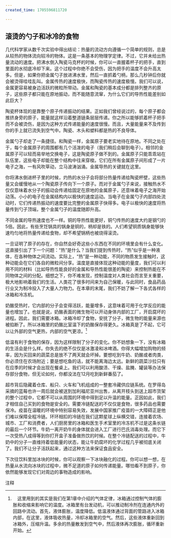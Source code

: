 ```yaml
---
created_time: 1705596811720

---
```

## 滚烫的勺子和冰冷的食物

几代科学家从数千次实验中得出结论：热量的流动方向遵循一个简单的规则，总是从较热的物体流向较冷的物体。这是一条基本的物理学定律。不过，它并未给出热量流动的速度。把沸水倒入陶瓷马克杯的时候，你可以一直握着杯子的把手，直到里面的水彻底冷却下来。这个过程中你绝不会受伤，因为把手的温度不会升高太多。但是，如果你把金属勺子放进沸水里，然后一直抓着勺柄，那么几秒钟后你就会被烫得哇哇乱叫。金属传热的速度极快，而陶瓷传热的速度极慢。我们可以说，金属更容易被身边活跃的微粒所带动。金属和陶瓷的基本成分都是排列整齐的原子，这些原子都只能在原地振动，而不能随意流窜，为什么它们的导热性能差别如此巨大？

陶瓷杯体现的是靠整个原子传递振动的结果。正如我们曾经说过的，每个原子都会推挤身旁的原子，能量就这样沿着整道链条层层传递。你之所以能够抓着杯子把手而不会被烫伤，是因为这种方式传递能量的速度很慢。而且，大量能量来不及传到你的手上就已流失到空气中。陶瓷、木头和塑料都是热的不良导体。

金属勺子却走了一条捷径。和陶瓷一样，金属原子要老实地待在原地。不同之处在于，每个金属原子的周围都有几个活泼的电子（我们稍后会聊到电子）。相邻的金属原子可以轻而易举地交换电子，这是陶瓷原子做不到的。金属原子只能乖乖站在队伍里，这些电子却能在整个结构中往来穿梭。它们在所有金属原子间形成了一片电子之海，一有风吹草动，立马波涛汹涌。金属导热的关键就在这里。

你将沸水倒进杯子里的时候，灼热的水分子会将部分热量传递给陶瓷杯壁，这些热量又会缓慢地从一个陶瓷原子传向下一个原子。而对于金属勺子来说，接触热水不仅仅意味着水分子的振动会传递给固定在原地的金属原子，还意味着电子之海开始动荡。小小的电子在金属结构内以极快的速度运动。当电子在金属勺子内部四处流动时，它们传递热振动的速度要比完整的金属原子快得多。电子以极快的速度将热量传到勺子顶端，整个金属勺子的温度随即升高。

不同金属的导热速度也不一样。铜的导热性能更好，铜勺传热的速度大约是钢勺的5倍。因此，有些烹饪锅具的锅身是铜的，柄却是铁的。人们希望铜质锅身能够快速均匀地将热量传递给食物，却不希望锅柄也被烧得滚烫。

一旦证明了原子的存在，你自然会好奇这些小东西在不同的环境里会有什么变化。这直接引出了下一个问题：“热”是什么？当我们提到传热时，“热”似乎是一种液体，在各种物体之间流动。实际上，“热”是一种动能，不同的物质发生接触时，这种动能会在它们各自的微粒间分享。温度是直接体现这种动能的量度，我们可以利用不同的材料（比如导热性能良好的金属和导热性能很差的陶瓷）来控制热能在不同物体之间的分配。细想之下，你不难发现，控制温度对人类社会而言至关重要，极大地影响着我们的生活。人类花了很多时间来为自己保暖，与此同时，食品药品行业又为制冷投入了大量人力物力。在本章的末尾，我们不妨了解一下各式各样的冰箱和冷冻机。

奶酪受热时，它内部的分子会变得活跃，能量增多，这意味着可用于化学反应的能量也增加了。也就是说，奶酪表面的微生物可以开动身体内部的工厂，开启腐坏的进程。因此，我们需要冰箱。冰箱冷却了食物，安抚了分子，微生物的能量来源也被掐断了。所以冰箱里的奶酪比室温下的奶酪保存得更久。冰箱真是了不起，它可以让外部的空气更热，内部的空气更凉。[^4]

低温有利于食物的保存，因为这样限制了分子的变化。你不妨想象一下，没有冰箱的生活会是什么样。你失去的绝不仅仅是冰激凌和冰啤酒。你得大幅增加购物的频率，因为买回来的蔬菜总是放不了两天就会坏掉。要想吃到牛奶、奶酪或者肉类，你必须住在农场附近；要是想吃鱼的话，就不能离海边太远。新鲜的蔬菜沙拉只有在应季的时候才会出现在餐桌上。我们可以利用酸渍、干燥、盐腌、罐装等办法保存部分食物，但无论如何，你都没法在12月吃到新鲜番茄了。

超市背后隐藏着仓库、船只、火车和飞机组成的一整套冷藏供应链系统。在罗得岛采摘的蓝莓也许一周后就会被送到加利福尼亚州出售，从离开枝头到送上超市货架的整个过程中，它都不可以从周围的环境中得到足以升温的能量。正因如此，我们才相信自己买到的食物是安全的。需要冷链配送的不仅仅是食物，很多药品也需要保冷。疫苗在温暖的环境中特别容易失效，发展中国家推广疫苗的一大障碍正是他们难以保障全程冷链。环环相扣的冷链在我们这颗星球上纵横交错，连接着农场、城市、工厂和消费者，人们厨房里的冰箱和医生手术室里的冷冻机不过是这条长链的最后一个环节。牛奶一离开奶牛的身体就会进入工厂进行巴氏消毒处理。而它下一次受热八成得等到你打开盒子准备做热饮的时候。在整个冷链配送的过程中，牛奶中的分子一直维持着低能量的状态，能让牛奶腐坏的化学过程几乎被彻底关闭了。我们不让分子活跃起来，通过这种方法来保证食品安全。

下次往饮料里加冰块的时候，你可以观察一下冰块融化的过程。你可以想一想，在热量从水流向冰块的过程中，微不足道的原子如何传递能量。哪怕看不到原子，你依然能够发现它们对周边的事物造成的影响。

注释

[^1]: 　离子是原子得到或失去电子后形成的微粒。在这里，钠原子给了氯原子一个电子，变成带正电的钠离子；与此同时，氯原子变成负离子。听起来似乎有些不合常理，但现在它们携带不同的电荷，所以二者会互相吸引。

[^2]: 　冰块浸没在水面下的体积正好等于它融化后产生的水所占的体积，这个现象完全可以用浮力定律来解释。无论冰块占据的“洞”里填充的是水还是冰，杯子里剩余的水都必须托起它的重量。只要这个洞的体积不变，那么洞里装的是什么东西根本无关紧要。冰块填在洞里的时候，多余的体积会被排除在外，也就是露出水面的那个部分。

[^3]: 　以这种工艺制作的玻璃被称为“冕玻璃”，你也许好奇过这个名字的来历。很多古老的酒吧窗玻璃中央都有一个圆形斑点，那是铁棍留下的痕迹。靠近中央的玻璃是最便宜的，因为它的厚度很不均匀。当然，今非昔比，现在这样的“特质”已经身价百倍。正如我的北方亲戚们所说：“你在高级餐厅里还得为这些东西多付一笔钱。”当然，在我们提到的高端酒吧里也是一样。

[^4]: 　这里用到的其实是我们在第1章中介绍的气体定律，冰箱通过控制气体的膨胀和收缩来影响它的温度。冰箱里有台发动机，可以推动制冷剂在连通内外的回路中流动。首先，液体膨胀，温度降低。低温液体通过背面的管路进入冰箱内部，在这里，液体吸收热量，冷却冰箱里的空气。然后，这些液体重新回到冰箱外，压缩升温。多余的热量散发到空气中，然后液体再次膨胀，循环重新开始。